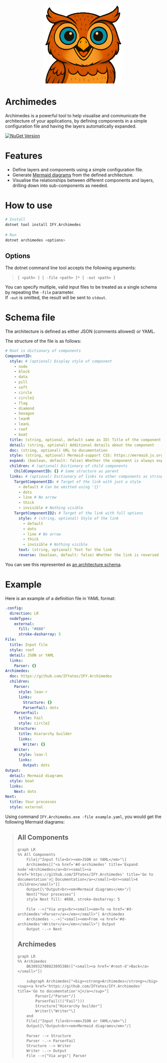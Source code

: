﻿<div align="center">

![Archimedes](archimedes-256.png)

</div>

# Archimedes
Archimedes is a powerful tool to help visualise and communicate the architecture of your applications, by defining components in a simple configuration file and having the layers automatically expanded.

[![NuGet Version](https://img.shields.io/nuget/v/IFY.Archimedes?label=nuget%20tool)
](https://www.nuget.org/packages/IFY.Archimedes/)

# Features
- Define layers and components using a simple configuration file.
- Generate [Mermaid diagrams](https://mermaid.js.org) from the defined architecture.
- Visualise the relationships between different components and layers, drilling down into sub-components as needed.

# How to use
```sh
# Install
dotnet tool install IFY.Archimedes

# Run
dotnet archimedes <options>
```

## Options
The dotnet command line tool accepts the following arguments:
> `[ <path> ] [ -file <path> ]* [ -out <path> ]`

You can specify multiple, valid input files to be treated as a single schema by repeating the `-file` parameter.  
If `-out` is omitted, the result will be sent to `stdout`.

# Schema file
The architecture is defined as either JSON (comments allowed) or YAML.

The structure of the file is as follows:
```yaml
# Root is dictionary of components
ComponentID:
  style: # (optional) Display style of component
    - node
    - block
    - data
    - pill
    - soft
    - circle
    - circle2
    - flag
    - diamond
    - hexagon
    - leanR
    - leanL
    - roof
    - boat
  title: (string, optional, default same as ID) Title of the component
  detail: (string, optional) Additional details about the component
  doc: (string, optional) URL to documentation
  style: (string, optional) Mermaid-support CSS: https://mermaid.js.org/syntax/flowchart.html#styling-a-node
  expand: (boolean, default: false) Whether the component is always expanded
  children: # (optional) Dictionary of child components
    ChildComponentID: {} # Same structure as parent
  links: # (optional) Dictionary of links to other components as string or object
    TargetComponentID: # Target of the link with just a style
      - default # Can be omitted using '{}'
      - dots
      - line # No arrow
      - thick
      - invisible # Nothing visible
    TargetComponentID2: # Target of the link with full options
      style: # (string, optional) Style of the link
        - default
        - dots
        - line # No arrow
        - thick
        - invisible # Nothing visible
      text: (string, optional) Text for the link
      reverse: (boolean, default: false) Whether the link is reversed (target to source)
```

You can see this represented as [an architecture schema](docs/Archimedes.md).

# Example
Here is an example of a definition file in YAML format:
```yaml
.config:
  direction: LR
  nodeTypes:
    external:
      fill: "#888"
      stroke-dasharray: 5
File:
  title: Input file
  style: roof
  detail: JSON or YAML
  links:
    Parser: {}
Archimedes:
  doc: https://github.com/IFYates/IFY.Archimedes
  children:
    Parser:
      style: lean-r
      links:
        Structure: {}
        ParserFail: dots
    ParserFail:
      title: Fail
      style: circle2
    Structure:
      title: Hierarchy builder
      links:
        Writer: {}
    Writer:
      style: lean-l
      links:
        Output: dots
Output:
  detail: Mermaid diagrams
  style: boat
  links:
    Next: dots
Next:
  title: Your processes
  style: external
```

Using command `IFY.Archimedes.exe -file example.yaml`, you would get the following Mermaid diagrams:

<span id="root-d"></span>
> ## All Components
> 
> ```mermaid
> graph LR
> %% All Components
>     File[/"Input file<br><em>JSON or YAML</em>"\]
>     Archimedes[["<a href='#d-archimedes' title='Expand node'>Archimedes</a><br><small><a href='https://github.com/IFYates/IFY.Archimedes' title='Go to documentation'>📖 Documentation</a></small><br><small>4 children</small>"]]
>     Output[\"Output<br><em>Mermaid diagrams</em>"/]
>     Next["Your processes"]
>     style Next fill: #888, stroke-dasharray: 5
> 
>     File -->|"Via args<br><small><em>To <a href='#d-archimedes'>Parser</a></em></small>"| Archimedes
>     Archimedes -.->|"<small><em>From <a href='#d-archimedes'>Writer</a></em></small>"| Output
>     Output -.-> Next
> ```
> 
> <span id="d-archimedes"></span>
> ## Archimedes
> 
> ```mermaid
> graph LR
> %% Archimedes
>     B638932708823095386(["<small><a href='#root-d'>Back</a></small>"])
> 
>     subgraph Archimedes["<big><strong>Archimedes</strong></big> <sup><a href='https://github.com/IFYates/IFY.Archimedes' title='Go to documentation'>📖</a></sup>"]
>         Parser[/"Parser"/]
>         ParserFail((("Fail")))
>         Structure["Hierarchy builder"]
>         Writer[\"Writer"\]
>     end
>     File[/"Input file<br><em>JSON or YAML</em>"\]
>     Output[\"Output<br><em>Mermaid diagrams</em>"/]
> 
>     Parser --> Structure
>     Parser -.-> ParserFail
>     Structure --> Writer
>     Writer -.-> Output
>     File -->|"Via args"| Parser
> ```
